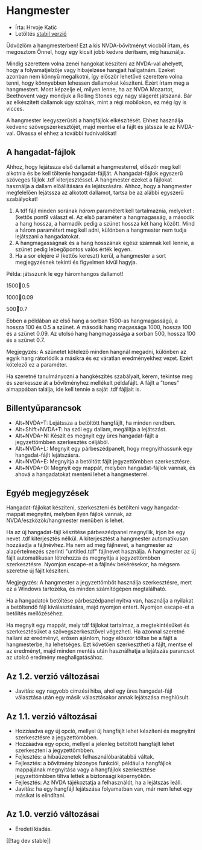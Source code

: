 # Hangmester #

* Írta: Hrvoje Katić
* Letöltés [stabil verzió][1]

Üdvözlöm a hangmesterben! Ezt a kis NVDA-bővítményt viccből írtam, és
megosztom Önnel, hogy egy kicsit jobb kedvre derítsem, míg használja.

Mindig szerettem volna zenei hangokat készíteni az NVDA-val ahelyett, hogy a
folyamatjelzője vagy hibajelzése hangjait hallgatnám. Ezeket azonban nem
könnyű megalkotni, így először lehetővé szerettem volna tenni, hogy
könnyebben lehessen dallamokat készíteni. Ezért írtam meg a
hangmestert. Most képzelje el, milyen lenne, ha az NVDA Mozartot, Beethovent
vagy mondjuk  a Rolling Stones egy nagy slágerét játszaná. Bár az
elkészített dallamok úgy szólnak, mint a régi mobilokon, ez még így is
vicces.

A hangmester leegyszerűsíti a hangfájlok elkészítését. Ehhez használja
kedvenc szövegszerkesztőjét, majd mentse el a fájlt és játssza le az
NVDA-val. Olvassa el ehhez  a további tudnivalókat!

## A hangadat-fájlok

Ahhoz, hogy lejátssza első dallamát a hangmesterrel, először meg kell
alkotnia és be kell töltenie hangadat-fájlját. A hangadat-fájlok egyszerű
szöveges fájlok .tdf kiterjesztéssel. A hangmester ezeket a fájlokat
használja a dallam előállítására és lejátszására. Ahhoz, hogy a hangmester
megfelelően lejátssza az alkotott dallamot, tartsa be az alábbi egyszerű
szabályokat!

1. A tdf fájl minden sorának *három* paramétert kell tartalmaznia, melyeket
   : (kettős pont9 választ el. Az első paraméter a hangmagasság, a második a
   hang hossza, a harmadik pedig a szünet hossza két hang között. Mind a
   három paramétert meg kell adni, különben a hangmester nem tudja
   lejátszani a hangadatokat.
2. A hangmagasságnak és a hang hosszának egész számnak kell lennie, a szünet
   pedig lebegőpontos valós érték legyen.
3. Ha a sor elejére # (kettős kereszt) kerül, a hangmester a sort
   megjegyzésnek tekinti és figyelmen kívül hagyja.

Példa: játsszunk le egy háromhangos dallamot!

1500:100:0.5

1000:100:0.09

500:100:0.7

Ebben a példában az első hang a sorban 1500-as hangmagasságú, a hossza 100
és 0.5 a szünet. A második hang magassága 1000, hossza 100 és a szünet
0.09. Az utolsó hang hangmagassága a sorban 500, hossza 100 és a szünet 0.7.

Megjegyzés: A szünetet kötelező minden hangnál megadni, különben az egyik
hang rátorlódik a másikra és ez váratlan eredményekhez vezet. Ezért kötelező
ez a paraméter.

Ha szeretné tanulmányozni a hangkészítés szabályait, kérem, tekintse meg és
szerkessze át a bővítményhez mellékelt példafájlt. A fájlt a "tones"
almappában találja, ide kell tennie a saját .tdf fájljait is.

## Billentyűparancsok

* Alt+NVDA+T: Lejátssza a betöltött hangfájlt, ha minden rendben.
* Alt+Shift+NVDA+T: ha szól egy dallam, megálítja a lejátszást.
* Alt+NVDA+N: Készít és megnyit egy üres hangadat-fájlt a jegyzettömbben
  szerkesztés céljából.
* Alt+NVDA+L: Megnyit egy párbeszédpanelt, hogy megnyithassunk egy
  hangadat-fájlt lejátszásra.
* Alt+NVDA+E: Megnyitja a betöltött fájlt jegyzettömbben szerkesztésre.
* Alt+NVDA+O: Megnyit egy mappát, melyben hangadat-fájlok vannak, és ahová a
  hangadatokat menteni lehet a hangmesterrel.

## Egyéb megjegyzések

Hangadat-fájlokat készíteni, szerkeszteni és betölteni vagy hangadat-mappát
megnyitni, melyben ilyen fájlok vannak, az NVDA/eszközök/hangmester menüben
is lehet.

Ha az új hangadat-fájl készítése párbeszédpanel megnyílik, írjon be egy
nevet .tdf kiterjesztés nélkül. A kiterjesztést a hangmester automatikusan
hozzáadja a fájlnévhez. Ha nem ad meg fájlnevet, a hangmester az
alapértelmezés szerinti "untitled.tdf" fájlnevet használja. A hangmester az
új fájlt automatikusan létrehozza és megnyitja a jegyzettömbben
szerkesztésre. Nyomjon escape-et a fájlnév bekérésekor, ha mégsem szeretne
új fájlt készíteni.

Megjegyzés: A hangmester a jegyzettömböt használja szerkesztésre, mert ez a
Windows tartozéka, és minden számítógépen megtalálható.

Ha a hangadatok betöltése párbeszédpanel nyitva van, használja a nyilakat a
betöltendő fájl kiválasztására, majd nyomjon entert. Nyomjon escape-et a
betöltés mellőzéséhez.

Ha megnyit egy mappát, mely tdf fájlokat tartalmaz, a megtekintésüket és
szerkesztésüket a szövegszerkesztővel végezheti. Ha azonnal szeretné hallani
az eredményt, erősen ajánlom, hogy először töltse be a fájlt a hangmesterbe,
ha lehetséges. Ezt követően szerkesztheti a fájlt, mentse el az eredményt,
majd minden mentés után használhatja a lejátszás parancsot az utolsó
eredmény meghallgatásához.

## Az 1.2. verzió változásai

* Javítás: egy nagyobb címzési hiba, ahol egy üres hangadat-fájl választása
  után egy másik választásakor annak lejátszása meghiúsult.

## Az 1.1. verzió változásai

* Hozzáadva egy új opció, mellyel új hangfájlt lehet készíteni és megnyitni
  szerkesztésre a jegyzettömbben.
* Hozzáadva egy opció, mellyel a jelenleg betöltött hangfájlt lehet
  szerkeszteni a jegyzettömbben.
* Fejlesztés: a hibaüzenetek felhasználóbarátabbá váltak.
* Fejlesztés: a bővítmény bizonyos funkciói, például a hangfájlok mappájának
  megnyitása vagy a hangfájlok szerkesztése jegyzettömbben tiltva lettek a
  biztonsági képernyőkön.
* Fejlesztés: Az NVDA tájékoztatja a felhasználót, ha a lejátszás leáll.
* Javítás: ha egy hangfájl lejátszása folyamatban van, már nem lehet egy
  másikat is elindítani.

## Az 1.0. verzió változásai

* Eredeti kiadás.

[[!tag dev stable]]

[1]: http://addons.nvda-project.org/files/get.php?file=tmast
